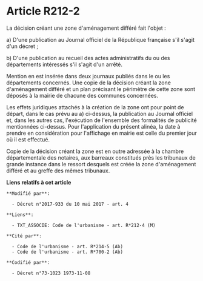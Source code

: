 # Article R212-2

La décision créant une zone d'aménagement différé fait l'objet :

a) D'une publication au Journal officiel de la République française s'il s'agit d'un décret ;

b) D'une publication au recueil des actes administratifs du ou des départements intéressés s'il s'agit d'un arrêté.

Mention en est insérée dans deux journaux publiés dans le ou les départements concernés. Une copie de la décision créant la
zone d'aménagement différé et un plan précisant le périmètre de cette zone sont déposés à la mairie de chacune des communes
concernées.

Les effets juridiques attachés à la création de la zone ont pour point de départ, dans le cas prévu au a) ci-dessus, la
publication au Journal officiel et, dans les autres cas, l'exécution de l'ensemble des formalités de publicité mentionnées
ci-dessus. Pour l'application du présent alinéa, la date à prendre en considération pour l'affichage en mairie est celle du
premier jour où il est effectué.

Copie de la décision créant la zone est en outre adressée à la chambre départementale des notaires, aux barreaux constitués
près les tribunaux de grande instance dans le ressort desquels est créée la zone d'aménagement différé et au greffe des mêmes
tribunaux.

**Liens relatifs à cet article**

	**Modifié par**:

	  - Décret n°2017-933 du 10 mai 2017 - art. 4

	**Liens**:

	  - TXT_ASSOCIE: Code de l'urbanisme - art. R*212-4 (M)

	**Cité par**:

	  - Code de l'urbanisme - art. R*214-5 (Ab)
	  - Code de l'urbanisme - art. R*700-2 (Ab)

	**Codifié par**:

	  - Décret n°73-1023 1973-11-08
